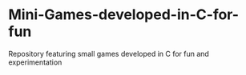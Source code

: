 # Mini-Games-developed-in-C-for-fun
Repository featuring small games developed in C for fun and experimentation
